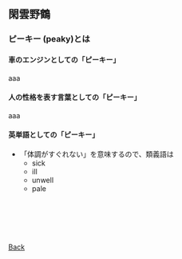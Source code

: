 ## 閑雲野鶴

### ピーキー (peaky)とは

#### 車のエンジンとしての「ピーキー」

aaa

#### 人の性格を表す言葉としての「ピーキー」

aaa

#### 英単語としての「ピーキー」

- 「体調がすぐれない」を意味するので、類義語は
  - sick
  - ill
  - unwell
  - pale

<p style="margin-top: 100px;"></p>

[Back](./../../)
